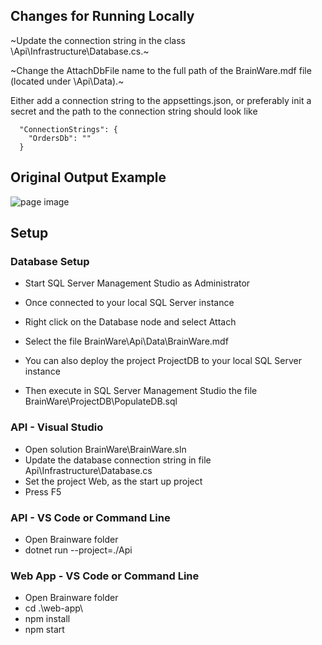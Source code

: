 

## Changes for Running Locally

~Update the connection string in the class <project root>\Api\Infrastructure\Database.cs.~

~Change the AttachDbFile name to the full path of the BrainWare.mdf file (located under <project root>\Api\Data\).~

Either add a connection string to the appsettings.json, or preferably init a secret and the path to the connection string should look like

```
  "ConnectionStrings": {
    "OrdersDb": ""
  }
```


## Original Output Example
![page image](output.GIF?raw=true)


## Setup

### Database Setup
- Start SQL Server Management Studio as Administrator
- Once connected to your local SQL Server instance
- Right click on the Database node and select Attach
- Select the file BrainWare\Api\Data\BrainWare.mdf

- You can also deploy the project ProjectDB to your local SQL Server instance
- Then execute in SQL Server Management Studio the file BrainWare\ProjectDB\PopulateDB.sql

### API - Visual Studio
- Open solution BrainWare\BrainWare.sln
- Update the database connection string in file Api\Infrastructure\Database.cs
- Set the project Web, as the start up project
- Press F5

### API - VS Code or Command Line
- Open Brainware folder
- dotnet run --project=./Api

### Web App - VS Code or Command Line
- Open Brainware folder
- cd .\web-app\
- npm install
- npm start

